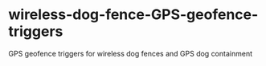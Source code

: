 # wireless-dog-fence-GPS-geofence-triggers
GPS geofence triggers for wireless dog fences and  GPS dog containment
